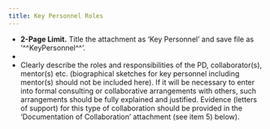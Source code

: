 ```yaml
---
title: Key Personnel Roles
---
```


- **2-Page Limit.** Title the attachment as ‘Key Personnel’ and save file as ‘^^KeyPersonnel^^’.
-
- Clearly describe the roles and responsibilities of the PD, collaborator(s), mentor(s) etc. (biographical sketches for key personnel including mentor(s) should not be included here). If it will be necessary to enter into formal consulting or collaborative arrangements with others, such arrangements should be fully explained and justified. Evidence (letters of support) for this type of collaboration should be provided in the ‘Documentation of Collaboration’ attachment (see item 5) below).